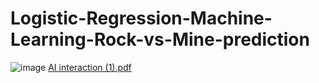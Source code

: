 # Logistic-Regression-Machine-Learning-Rock-vs-Mine-prediction

![image](https://github.com/vyshnavveeravalli/Logistic-Regression-Machine-Learning-Rock-vs-Mine-prediction/assets/97904310/267b842d-013a-41f9-a29d-cf80c9b78f59)
[AI interaction (1).pdf](https://github.com/user-attachments/files/16190798/AI.interaction.1.pdf)
